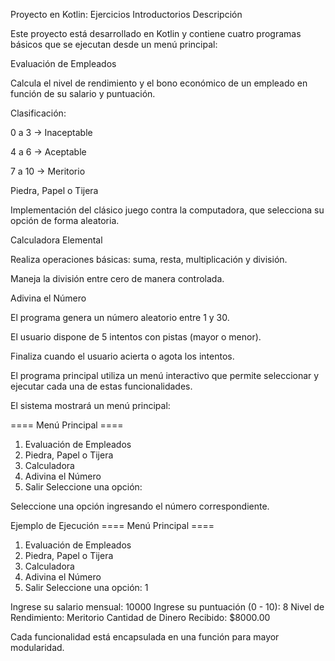 Proyecto en Kotlin: Ejercicios Introductorios
Descripción

Este proyecto está desarrollado en Kotlin y contiene cuatro programas básicos que se ejecutan desde un menú principal:

Evaluación de Empleados

Calcula el nivel de rendimiento y el bono económico de un empleado en función de su salario y puntuación.

Clasificación:

0 a 3 → Inaceptable

4 a 6 → Aceptable

7 a 10 → Meritorio

Piedra, Papel o Tijera

Implementación del clásico juego contra la computadora, que selecciona su opción de forma aleatoria.

Calculadora Elemental

Realiza operaciones básicas: suma, resta, multiplicación y división.

Maneja la división entre cero de manera controlada.

Adivina el Número

El programa genera un número aleatorio entre 1 y 30.

El usuario dispone de 5 intentos con pistas (mayor o menor).

Finaliza cuando el usuario acierta o agota los intentos.

El programa principal utiliza un menú interactivo que permite seleccionar y ejecutar cada una de estas funcionalidades.
 
El sistema mostrará un menú principal:

==== Menú Principal ====
1. Evaluación de Empleados
2. Piedra, Papel o Tijera
3. Calculadora
4. Adivina el Número
5. Salir
Seleccione una opción:


Seleccione una opción ingresando el número correspondiente.

Ejemplo de Ejecución
==== Menú Principal ====
1. Evaluación de Empleados
2. Piedra, Papel o Tijera
3. Calculadora
4. Adivina el Número
5. Salir
Seleccione una opción: 1

Ingrese su salario mensual: 10000
Ingrese su puntuación (0 - 10): 8
Nivel de Rendimiento: Meritorio
Cantidad de Dinero Recibido: $8000.00
 

Cada funcionalidad está encapsulada en una función para mayor modularidad.
